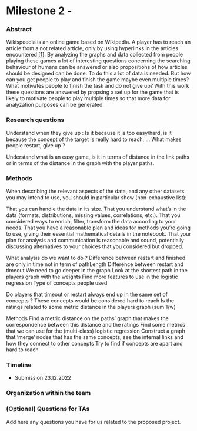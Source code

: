 # Milestone 2 - 

### Abstract
Wikispeedia is an online game based on Wikipedia. A player has to reach an article from a not related article, only by using hyperlinks in the articles encountered [[1]](http://infolab.stanford.edu/~west1/pubs/West-Pineau-Precup_IJCAI-09.pdf). By analyzing the graphs and data collected from people playing these games a lot of interesting questions concerning the searching behaviour of humans can be answered or also propositions of how articles should be designed can be done. To do this a lot of data is needed. But how can you get people to play and finish the game maybe even multiple times? What motivates people to finish the task and do not give up? With this work these questions are answered by propsing a set up for the game that is likely to motivate people to play multiple times so that more data for analyzation purposes can be generated. 

### Research questions
Understand when they give up : Is it because it is too easy/hard, is it because the concept of the target is really hard to reach, …
What makes people restart, give up ?

Understand what is an easy game, is it in terms of distance in the link paths or in terms of the distance in the graph with the player paths.

### Methods

When describing the relevant aspects of the data, and any other datasets you may intend to use, you should in particular show (non-exhaustive list):

That you can handle the data in its size.
That you understand what’s in the data (formats, distributions, missing values, correlations, etc.).
That you considered ways to enrich, filter, transform the data according to your needs.
That you have a reasonable plan and ideas for methods you’re going to use, giving their essential mathematical details in the notebook.
That your plan for analysis and communication is reasonable and sound, potentially discussing alternatives to your choices that you considered but dropped.


What analysis do we want to do ? 
Difference between restart and finished are only in time not in term of pathLength
Difference between restart and timeout 
We need to go deeper in the graph 
Look at the shortest path in the players graph with the weights 
Find more features to use in the logistic regression 
Type of concepts people used 


Do players that timeout or restart always end up in the same set of concepts ? These concepts would be considered hard to reach 
Is the ratings related to some metric distance in the players graph (sum 1/w)

Methods 
Find a metric distance on the paths’ graph that makes the correspondence between this distance and the ratings 
Find some metrics that we can use for the (multi-class) logistic regression 
Construct a graph that ‘merge’ nodes that has the same concepts, see the internal links and how they connect to other concepts 
Try to find if concepts are apart and hard to reach 


### Timeline
- Submission 23.12.2022

### Organization within the team

### (Optional) Questions for TAs
Add here any questions you have for us related to the proposed project.



